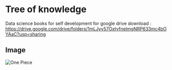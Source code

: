 # Tree of knowledge

Data science books for self development
for google drive download : https://drive.google.com/drive/folders/1mLJyy57OxtyfneImgNRP633mc4bOYAaC?usp=sharing

## Image
![One Piece](https://preview.redd.it/spoilers-manga-1073-theory-about-the-one-piece-planet-v0-31dcbp9rasfa1.png?width=1920&format=png&auto=webp&s=3e7c52c5d952a868be9eb9f65a5a27bdea5e656d)
